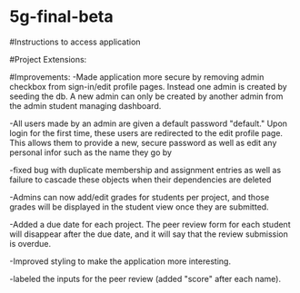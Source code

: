 # 5g-final-beta

#Instructions to access application

#Project Extensions:

#Improvements:
-Made application more secure by removing admin checkbox from sign-in/edit profile pages. Instead one admin is created by seeding the db. A new admin can only be created by another admin from the admin student managing dashboard.

-All users made by an admin are given a default password "default." Upon login for the first time, these users are redirected to the edit profile page. This allows them to provide a new, secure password as well as edit any personal infor such as the name they go by

-fixed bug with duplicate membership and assignment entries as well as failure to cascade these objects when their dependencies are deleted

-Admins can now add/edit grades for students per project, and those grades will be displayed in the student view once they are submitted.

-Added a due date for each project. The peer review form for each student will disappear after the due date, and it will say that the review submission is overdue.

-Improved styling to make the application more interesting.

-labeled the inputs for the peer review (added "score" after each name).
